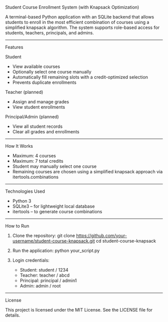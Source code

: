Student Course Enrollment System (with Knapsack Optimization)

A terminal-based Python application with an SQLite backend that allows students to enroll in the most efficient combination of courses using a simplified knapsack algorithm. The system supports role-based access for students, teachers, principals, and admins.

---

Features

Student
- View available courses
- Optionally select one course manually
- Automatically fill remaining slots with a credit-optimized selection
- Prevents duplicate enrollments

Teacher (planned)
- Assign and manage grades
- View student enrollments

Principal/Admin (planned)
- View all student records
- Clear all grades and enrollments

---

How It Works

- Maximum: 4 courses
- Maximum: 7 total credits
- Student may manually select one course
- Remaining courses are chosen using a simplified knapsack approach via itertools.combinations

---

Technologies Used

- Python 3
- SQLite3 – for lightweight local database
- itertools – to generate course combinations

---

How to Run

1. Clone the repository:
   git clone https://github.com/your-username/student-course-knapsack.git
   cd student-course-knapsack

2. Run the application:
   python your_script.py

3. Login credentials:
   - Student: student / 1234
   - Teacher: teacher / abcd
   - Principal: principal / admin1
   - Admin: admin / root

---

License

This project is licensed under the MIT License. See the LICENSE file for details.
